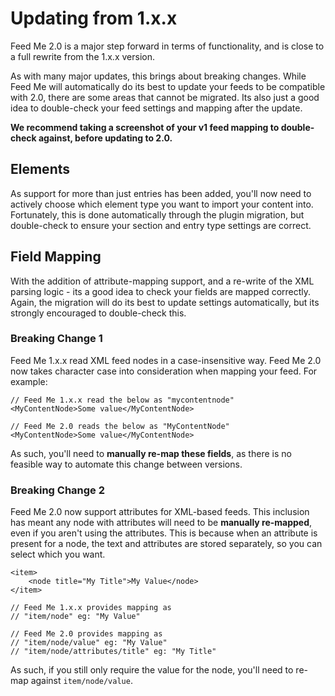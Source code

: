 # Updating from 1.x.x

Feed Me 2.0 is a major step forward in terms of functionality, and is close to a full rewrite from the 1.x.x version.

As with many major updates, this brings about breaking changes. While Feed Me will automatically do its best to update your feeds to be compatible with 2.0, there are some areas that cannot be migrated. Its also just a good idea to double-check your feed settings and mapping after the update.

**We recommend taking a screenshot of your v1 feed mapping to double-check against, before updating to 2.0.**

## Elements

As support for more than just entries has been added, you'll now need to actively choose which element type you want to import your content into. Fortunately, this is done automatically through the plugin migration, but double-check to ensure your section and entry type settings are correct.

## Field Mapping

With the addition of attribute-mapping support, and a re-write of the XML parsing logic - its a good idea to check your fields are mapped correctly. Again, the migration will do its best to update settings automatically, but its strongly encouraged to double-check this.

### Breaking Change 1

Feed Me 1.x.x read XML feed nodes in a case-insensitive way. Feed Me 2.0 now takes character case into consideration when mapping your feed. For example:

```
// Feed Me 1.x.x read the below as "mycontentnode"
<MyContentNode>Some value</MyContentNode>

// Feed Me 2.0 reads the below as "MyContentNode"
<MyContentNode>Some value</MyContentNode>
```

As such, you'll need to **manually re-map these fields**, as there is no feasible way to automate this change between versions.

### Breaking Change 2

Feed Me 2.0 now support attributes for XML-based feeds. This inclusion has meant any node with attributes will need to be **manually re-mapped**, even if you aren't using the attributes. This is because when an attribute is present for a node, the text and attributes are stored separately, so you can select which you want.

```
<item>
    <node title="My Title">My Value</node>
</item>

// Feed Me 1.x.x provides mapping as
// "item/node" eg: "My Value"

// Feed Me 2.0 provides mapping as
// "item/node/value" eg: "My Value"
// "item/node/attributes/title" eg: "My Title"
```

As such, if you still only require the value for the node, you'll need to re-map against `item/node/value`.
